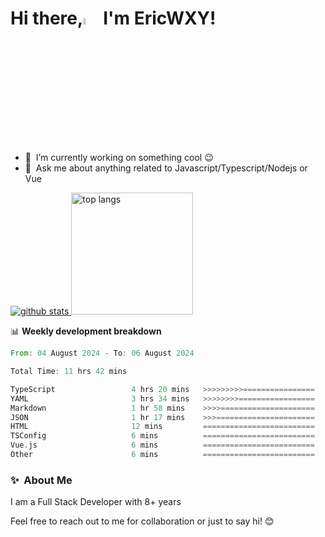 # Hi there,<a href="https://ericwxy.github.io/"><img src="https://media.giphy.com/media/hvRJCLFzcasrR4ia7z/giphy.gif" width="5%"></a>  I'm EricWXY! 

- 🔭 &nbsp;I’m currently working on something cool :wink:
- 💬 &nbsp;Ask me about anything related to Javascript/Typescript/Nodejs or Vue


<a href="https://github.com/EricWXY"><img src="https://github-readme-stats.vercel.app/api?username=EricWXY" alt="github stats"> <img src="https://github-readme-stats.vercel.app/api/top-langs/?username=ericwxy&hide_border=true" alt="top langs" style="height:195px;"></a>


📊 **Weekly development breakdown**

<!--START_SECTION:waka-->

```rust
From: 04 August 2024 - To: 06 August 2024

Total Time: 11 hrs 42 mins

TypeScript                 4 hrs 20 mins   >>>>>>>>>================   36.79 %
YAML                       3 hrs 34 mins   >>>>>>>>=================   30.22 %
Markdown                   1 hr 58 mins    >>>>=====================   16.70 %
JSON                       1 hr 17 mins    >>>======================   10.93 %
HTML                       12 mins         =========================   01.82 %
TSConfig                   6 mins          =========================   00.96 %
Vue.js                     6 mins          =========================   00.89 %
Other                      6 mins          =========================   00.87 %
```

<!--END_SECTION:waka-->


### ✨&nbsp; About Me

I am a Full Stack Developer with 8+ years

Feel free to reach out to me for collaboration or just to say hi! 😊

